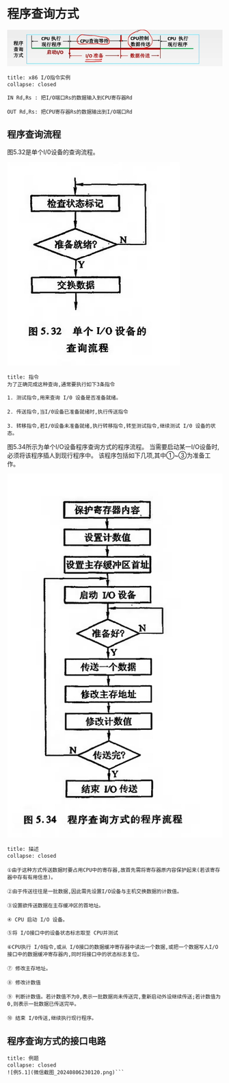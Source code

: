 # 程序查询方式

![5.3](微信截图_20240806222048.png)

```ad-note
title: x86 I/O指令实例
collapse: closed
```
    
    
    IN Rd,Rs : 把I/O端口Rs的数据输入到CPU寄存器Rd
    
    OUT Rd,Rs: 把CPU寄存器Rs的数据输出到I/O端口Rd

## 程序查询流程


图5.32是单个I/0设备的查询流程。

![5.32](微信截图_20240806224720.png)


```ad-note
title: 指令
为了正确完成这种查询,通常要执行如下3条指令
```
    
    1. 测试指令,用来查询 I/0 设备是否准备就绪。

    2. 传送指令,当I/0设备已准备就绪时,执行传送指令

    3. 转移指令,若I/0设备未准备就绪,执行转移指令,转至测试指令,继续测试 I/0 设备的状态。

图5.34所示为单个I/O设备程序查询方式的程序流程。
当需要启动某一I/O设备时,必须将该程序插人到现行程序中。
该程序包括如下几项,其中①~③为准备工作。

![5.34](微信截图_20240806225358.png)

```ad-tip
title: 描述
collapse: closed

①由于这种方式传送数据时要占用CPU中的寄存器,故首先需将寄存器原内容保护起来(若该寄存器中存有有用信息)。

②由于传送往往是一批数据,因此需先设置I/O设备与主机交换数据的计数值。

③设置欲传送数据在主存缓冲区的首地址。

④ CPU 启动 I/O 设备。
```
    
    ⑤将 I/O接口中的设备状态标志取至 CPU并测试
    
    ⑥CPU执行 I/0指令,或从 I/0接口的数据缓冲寄存器中读出一个数据,或把一个数据写人I/O接口中的数据缓冲寄存器内,同时将接口中的状态标志复位。
    
    ⑦ 修改主存地址。
    
    ⑧ 修改计数值

    ⑨ 判断计数值。若计数值不为0,表示一批数据尚未传送完,重新启动外设继续传送;若计数值为0,则表示一批数据已传送完毕。
    
    ⑩ 结束 I/0传送,继续执行现行程序。

## 程序查询方式的接口电路

```ad-example
title: 例题
collapse: closed
![例5.1](微信截图_20240806230120.png)```
